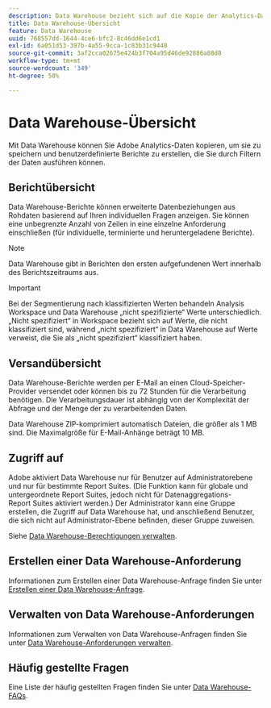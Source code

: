 ```yaml
---
description: Data Warehouse bezieht sich auf die Kopie der Analytics-Daten für Speicherberichte und benutzerspezifische Berichte, die Sie durch Filtern der Daten ausführen können. Sie können Berichte anfordern, um erweiterte Datenbeziehungen aus Rohdaten basierend auf den für Sie relevanten Fragen anzuzeigen. Data Warehouse-Berichte werden per E-Mail an einen Cloud-Speicher-Provider gesendet oder an diesen gesendet. Die Verarbeitung kann bis zu 72 Stunden dauern. Die Verarbeitungsdauer ist abhängig von der Komplexität der Abfrage und der Menge der zu verarbeitenden Daten.
title: Data Warehouse-Übersicht
feature: Data Warehouse
uuid: 768557dd-1644-4ce6-bfc2-8c46dd6e1cd1
exl-id: 6a051d53-397b-4a55-9cca-1c83b31c9448
source-git-commit: 3af2cca02675e424b3f704a95d46de92886a88d8
workflow-type: tm+mt
source-wordcount: '349'
ht-degree: 58%

---
```


# Data Warehouse-Übersicht

Mit Data Warehouse können Sie Adobe Analytics-Daten kopieren, um sie zu speichern und benutzerdefinierte Berichte zu erstellen, die Sie durch Filtern der Daten ausführen können.

## Berichtübersicht

Data Warehouse-Berichte können erweiterte Datenbeziehungen aus Rohdaten basierend auf Ihren individuellen Fragen anzeigen. Sie können eine unbegrenzte Anzahl von Zeilen in eine einzelne Anforderung einschließen (für individuelle, terminierte und heruntergeladene Berichte).

>[!NOTE]
>
>Data Warehouse gibt in Berichten den ersten aufgefundenen Wert innerhalb des Berichtszeitraums aus.

>[!IMPORTANT]
>
>Bei der Segmentierung nach klassifizierten Werten behandeln Analysis Workspace und Data Warehouse „nicht spezifizierte“ Werte unterschiedlich. „Nicht spezifiziert“ in Workspace bezieht sich auf Werte, die nicht klassifiziert sind, während „nicht spezifiziert“ in Data Warehouse auf Werte verweist, die Sie als „nicht spezifiziert“ klassifiziert haben.

## Versandübersicht

Data Warehouse-Berichte werden per E-Mail an einen Cloud-Speicher-Provider versendet oder können bis zu 72 Stunden für die Verarbeitung benötigen. Die Verarbeitungsdauer ist abhängig von der Komplexität der Abfrage und der Menge der zu verarbeitenden Daten.

Data Warehouse ZIP-komprimiert automatisch Dateien, die größer als 1 MB sind. Die Maximalgröße für E-Mail-Anhänge beträgt 10 MB.

## Zugriff auf

Adobe aktiviert Data Warehouse nur für Benutzer auf Administratorebene und nur für bestimmte Report Suites. (Die Funktion kann für globale und untergeordnete Report Suites, jedoch nicht für Datenaggregations-Report Suites aktiviert werden.) Der Administrator kann eine Gruppe erstellen, die Zugriff auf Data Warehouse hat, und anschließend Benutzer, die sich nicht auf Administrator-Ebene befinden, dieser Gruppe zuweisen.

Siehe [Data Warehouse-Berechtigungen verwalten](/help/export/data-warehouse/t-dw-group.md).

## Erstellen einer Data Warehouse-Anforderung

Informationen zum Erstellen einer Data Warehouse-Anfrage finden Sie unter [Erstellen einer Data Warehouse-Anfrage](/help/export/data-warehouse/create-request/t-dw-create-request.md).

## Verwalten von Data Warehouse-Anforderungen

Informationen zum Verwalten von Data Warehouse-Anfragen finden Sie unter [Data Warehouse-Anforderungen verwalten](/help/export/data-warehouse/data-warehouse-requests-manage.md).

## Häufig gestellte Fragen

Eine Liste der häufig gestellten Fragen finden Sie unter [Data Warehouse-FAQs](/help/export/data-warehouse/faq.md).